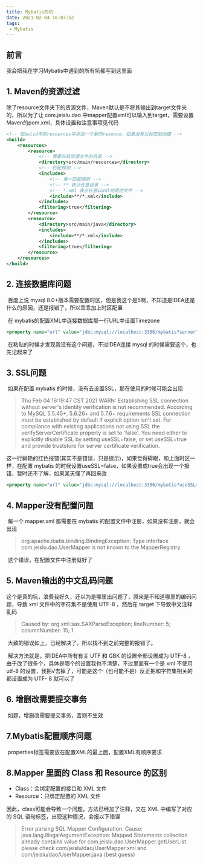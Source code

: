 ```yaml
---
title: Mybatis的坑
date: 2021-02-04 16:07:52
tags:
 - Mybatis
---
```


## 前言

我会把我在学习Mybatis中遇到的所有坑都写到这里面

<!-- more -->

## 1. Maven的资源过滤

​	除了resource文件夹下的资源文件，Maven默认是不将其输出到target文件夹的，所以为了让 com.jeislu.dao 中mapper配置xml可以输入到target，需要设置Maven的pom.xml，具体设置和注意事项见代码

```xml
<!-- 在bulid中的resources中添加一个新的resouce，如果没有父标签就创建 -->
<build>
    <resources>
        <resource>
            <!-- 需要开启资源文件的目录 -->
            <directory>src/main/resources</directory>
            <!-- 匹配规则 -->
            <includes>
                <!-- 单一匹配规则 -->
                <!-- ** 表示任意目录 -->
                <!-- *.xml 表示任意以xml结尾的文件 -->
                <include>**/*.xml</include>
            </includes>
            <filtering>true</filtering>
        </resource>
        <resource>
            <directory>src/main/java</directory>
            <includes>
                <include>**/*.xml</include>
            </includes>
            <filtering>true</filtering>
        </resource>
    </resources>
</build>
```

## 2. 连接数据库问题

​	百度上说 mysql 8.0+版本需要配置时区，但是我这个是5啊，不知道是IDEA还是什么的原因，还是报错了，所以乖乖加上时区配置

​	在 mybatis的配置XML中连接数据库那一行URL中设置Timezone

```xml
<property name="url" value="jdbc:mysql://localhost:3306/mybatis?serverTimezone=GMT%2B8"/>
```

​	在粘贴的时候才发现我没有这个问题，不过IDEA连接 mysql 的时候需要这个，也先记起来了

## 3. SSL问题

​	如果在配置 mybatis 的时候，没有去设置SSL，那在使用的时候可能会出现

> Thu Feb 04 16:19:47 CST 2021 WARN: Establishing SSL connection without server's identity verification is not recommended. According to MySQL 5.5.45+, 5.6.26+ and 5.7.6+ requirements SSL connection must be established by default if explicit option isn't set. For compliance with existing applications not using SSL the verifyServerCertificate property is set to 'false'. You need either to explicitly disable SSL by setting useSSL=false, or set useSSL=true and provide truststore for server certificate verification.

​	这一行鲜艳的红色报错(其实不是错误，只是提示)，如果觉得碍眼，和上面时区一样，在配置 mybatis 的时候设置useSSL=false，如果设置成true会出现一个报错，暂时还不了解，如果某天懂了再回来改

```xml
<property name="url" value="jdbc:mysql://localhost:3306/mybatis?useSSL=false"/>
```

## 4. Mapper没有配置问题

​	每一个 mapper.xml 都需要在 mybatis 的配置文件中注册，如果没有注册，就会出现

> org.apache.ibatis.binding.BindingException: Type interface com.jeislu.dao.UserMapper is not known to the MapperRegistry.

​	这个错误，在配置文件中注册就好了

## 5. Maven输出的中文乱码问题

​	这个是真的坑，浪费我好久，还以为是哪里出问题了，原来是不知道哪里的编码问题，导致 xml 文件中的字符集不是使用 UTF-8 ，然后在 target 下导致中文注释乱码

> Caused by: org.xml.sax.SAXParseException; lineNumber: 5; columnNumber: 15; 1

​	大致的错误如上，已经解决了，所以找不到之前完整的报错了。

​	解决方法就是，把IDEA中所有有关 UTF 和 GBK 的设置全部设置成为 UTF-8 ，由于改了很多个，具体是哪个的设置我也不清楚，不过里面有一个是 xml 不使用 utf-8 的设置，我把√去掉了，可能是这个（也可能不是）反正把和字符集相关的都设置成为 UTF- 8 就可以了

## 6. 增删改需要提交事务

​	如题，增删改需要提交事务，否则不生效

## 7.Mybatis配置顺序问题

​	properties标签需要放在配置XML的最上面，配置XML有顺序要求

## 8.Mapper 里面的 Class 和 Resource 的区别

- Class：会绑定配置的接口和 XML 文件
- Resource：只绑定配置的 XML 文件

因此，class可能会导致一个问题，方法已经加了注释，又在 XML 中编写了对应的 SQL 语句标签，出现这种情况，会报以下错误

> Error parsing SQL Mapper Configuration. Cause: java.lang.IllegalArgumentException: Mapped Statements collection already contains value for com.jeislu.dao.UserMapper.getUserList. please check com/jeislu/dao/UserMapper.xml and com/jeislu/dao/UserMapper.java (best guess)

